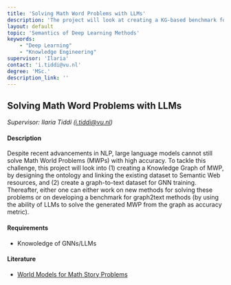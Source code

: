 ```yaml
---
title: 'Solving Math Word Problems with LLMs'
description: 'The project will look at creating a KG-based benchmark for solving Math World Problems.'
layout: default
topic: 'Semantics of Deep Learning Methods'
keywords:
    - "Deep Learning"
    - "Knowledge Engineering"
supervisor: 'Ilaria'
contact: 'i.tiddi@vu.nl'
degree: 'MSc.'
description_link: ''
---
```


## Solving Math Word Problems with LLMs
*Supervisor: Ilaria Tiddi (i.tiddi@vu.nl)*

#### Description
Despite recent advancements in NLP, large language models cannot still solve Math World Problems (MWPs) with high accuracy. To tackle this challenge,
this project will look into (1) creating a Knowledge Graph of MWP, by designing the ontology and linking the existing dataset to Semantic Web resources, 
and (2) create a graph-to-text dataset for GNN training. 
Thereafter, either one can either work on new methods for solving these problems or on developing a benchmark for graph2text 
methods (by using the ability of LLMs to solve the generated MWP from the graph as accuracy metric).

#### Requirements
- Knowoledge of GNNs/LLMs
 
#### Literature
- [World Models for Math Story Problems](https://arxiv.org/pdf/2306.04347.pdf)
